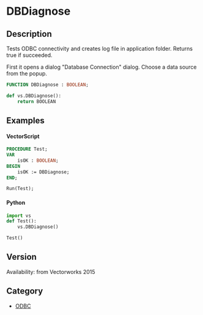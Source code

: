 # DBDiagnose

## Description
Tests ODBC connectivity and creates log file in application folder. Returns true if succeeded.

First it opens a dialog "Database Connection" dialog. Choose a data source from the popup.

```pascal
FUNCTION DBDiagnose : BOOLEAN;
```

```python
def vs.DBDiagnose():
    return BOOLEAN
```

## Examples
#### VectorScript ####
```pascal
PROCEDURE Test;
VAR
	isOK : BOOLEAN;
BEGIN
	isOK := DBDiagnose;
END;

Run(Test);
```
#### Python ####
```python
import vs
def Test():
	vs.DBDiagnose()

Test()
```

## Version
Availability: from Vectorworks 2015

## Category
* [ODBC](../Categories/ODBC.md)
